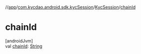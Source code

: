 //[app](../../../index.md)/[com.kycdao.android.sdk.kycSession](../index.md)/[KycSession](index.md)/[chainId](chain-id.md)

# chainId

[androidJvm]\
val [chainId](chain-id.md): [String](https://kotlinlang.org/api/latest/jvm/stdlib/kotlin/-string/index.html)
